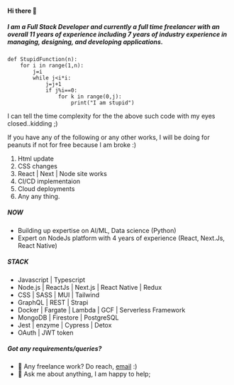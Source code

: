 #### Hi there 👋

##### I am a Full Stack Developer and currently a full time freelancer with an overall 11 years of experience including 7 years of industry experience in managing, designing, and developing applications.


```
def StupidFunction(n):
    for i in range(1,n):
        j=i
        while j<i*i:
            j=j+1
            if j%i==0:
                for k in range(0,j):
                    print("I am stupid")
```

I can tell the time complexity for the the above such code with my eyes closed..kidding ;)

If you have any of the following or any other works, I will be doing for peanuts if not for free because I am broke :)
1. Html update
2. CSS changes
3. React | Next | Node site works
4. CI/CD implementaion
5. Cloud deployments
6. Any any thing.


##### NOW

- Building up expertise on AI/ML, Data science (Python)
- Expert on NodeJs platform with 4 years of experience (React, Next.Js, React Native)

##### STACK

- Javascript | Typescript
- Node.js | ReactJs | Next.js | React Native | Redux
- CSS | SASS | MUI | Tailwind
- GraphQL | REST | Strapi
- Docker | Fargate | Lambda | GCF | Serverless Framework
- MongoDB | Firestore |  PostgreSQL
- Jest | enzyme | Cypress | Detox
- OAuth | JWT token


##### Got any requirements/queries?
- 💼 Any freelance work? Do reach, [email](mailto:subhash.mukho@gmail.com) :)
- 💬 Ask me about anything, I am happy to help;
